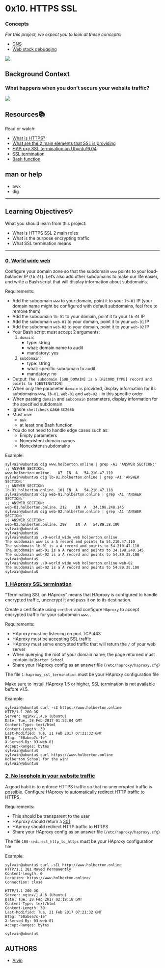 ﻿
# 0x10. HTTPS SSL

### Concepts

_For this project, we expect you to look at these concepts:_

-   [DNS](https://intranet.alxswe.com/concepts/12)
-   [Web stack debugging](https://intranet.alxswe.com/concepts/68)

![](https://s3.amazonaws.com/intranet-projects-files/holbertonschool-sysadmin_devops/276/FlhGPEK.png)

## Background Context

### What happens when you don’t secure your website traffic?

![](https://s3.amazonaws.com/intranet-projects-files/holbertonschool-sysadmin_devops/276/xCmOCgw.gif)

## [](https://github.com/vpnchengo/alx-system_engineering-devops/tree/master/0x10-https_ssl#resourcesbooks)Resources📚

Read or watch:

-   [What is HTTPS?](https://www.instantssl.com/http-vs-https)
-   [What are the 2 main elements that SSL is providing](https://www.sslshopper.com/why-ssl-the-purpose-of-using-ssl-certificates.html)
-   [HAProxy SSL termination on Ubuntu16.04](https://docs.ionos.com/cloud/)
-   [SSL termination](https://en.wikipedia.org/wiki/TLS_termination_proxy)
-   [Bash function](https://tldp.org/LDP/abs/html/complexfunct.html)

## [](https://github.com/vpnchengo/alx-system_engineering-devops/tree/master/0x10-https_ssl#man-or-help)man or help

-   awk
-   dig

----------

## [](https://github.com/vpnchengo/alx-system_engineering-devops/tree/master/0x10-https_ssl#learning-objectivesbulb)Learning Objectives💡

What you should learn from this project:

-   What is HTTPS SSL 2 main roles
-   What is the purpose encrypting traffic
-   What SSL termination means

----------


### [](https://github.com/vpnchengo/alx-system_engineering-devops/tree/master/0x10-https_ssl#0-world-wide-web)[0. World wide web](https://github.com/vpnchengo/alx-system_engineering-devops/blob/master/0x10-https_ssl/0-world_wide_web)

Configure your domain zone so that the subdomain  `www`  points to your load-balancer IP (`lb-01`). Let’s also add other subdomains to make our life easier, and write a Bash script that will display information about subdomains.

Requirements:

-   Add the subdomain  `www`  to your domain, point it to your  `lb-01`  IP (your domain name might be configured with default subdomains, feel free to remove them)
-   Add the subdomain  `lb-01`  to your domain, point it to your  `lb-01`  IP
-   Add the subdomain  `web-01`  to your domain, point it to your  `web-01`  IP
-   Add the subdomain  `web-02`  to your domain, point it to your  `web-02`  IP
-   Your Bash script must accept 2 arguments:
    1.  `domain`:
        -   type: string
        -   what: domain name to audit
        -   mandatory: yes
    2.  `subdomain`:
        -   type: string
        -   what: specific subdomain to audit
        -   mandatory: no
-   Output:  `The subdomain [SUB_DOMAIN] is a [RECORD_TYPE] record and points to [DESTINATION]`
-   When only the parameter  `domain`  is provided, display information for its subdomains  `www`,  `lb-01`,  `web-01`  and  `web-02`  - in this specific order
-   When passing  `domain`  and  `subdomain`  parameters, display information for the specified subdomain
-   Ignore  `shellcheck`  case  `SC2086`
-   Must use:
    -   `awk`
    -   at least one Bash function
-   You do not need to handle edge cases such as:
    -   Empty parameters
    -   Nonexistent domain names
    -   Nonexistent subdomains

Example:

```
sylvain@ubuntu$ dig www.holberton.online | grep -A1 'ANSWER SECTION:'
;; ANSWER SECTION:
www.holberton.online.   87  IN  A   54.210.47.110
sylvain@ubuntu$ dig lb-01.holberton.online | grep -A1 'ANSWER SECTION:'
;; ANSWER SECTION:
lb-01.holberton.online. 101 IN  A   54.210.47.110
sylvain@ubuntu$ dig web-01.holberton.online | grep -A1 'ANSWER SECTION:'
;; ANSWER SECTION:
web-01.holberton.online. 212    IN  A   34.198.248.145
sylvain@ubuntu$ dig web-02.holberton.online | grep -A1 'ANSWER SECTION:'
;; ANSWER SECTION:
web-02.holberton.online. 298    IN  A   54.89.38.100
sylvain@ubuntu$
sylvain@ubuntu$
sylvain@ubuntu$ ./0-world_wide_web holberton.online
The subdomain www is a A record and points to 54.210.47.110
The subdomain lb-01 is a A record and points to 54.210.47.110
The subdomain web-01 is a A record and points to 34.198.248.145
The subdomain web-02 is a A record and points to 54.89.38.100
sylvain@ubuntu$
sylvain@ubuntu$ ./0-world_wide_web holberton.online web-02
The subdomain web-02 is a A record and points to 54.89.38.100
sylvain@ubuntu$
```

### [](https://github.com/vpnchengo/alx-system_engineering-devops/tree/master/0x10-https_ssl#1-haproxy-ssl-termination)[1. HAproxy SSL termination](https://github.com/vpnchengo/alx-system_engineering-devops/blob/master/0x10-https_ssl/1-haproxy_ssl_termination)

“Terminating SSL on HAproxy” means that HAproxy is configured to handle encrypted traffic, unencrypt it and pass it on to its destination.

Create a certificate using  `certbot`  and configure  `HAproxy`  to accept encrypted traffic for your subdomain  `www.`.

Requirements:

-   HAproxy must be listening on port TCP 443
-   HAproxy must be accepting SSL traffic
-   HAproxy must serve encrypted traffic that will return the  `/`  of your web server
-   When querying the root of your domain name, the page returned must contain  `Holberton School`
-   Share your HAproxy config as an answer file (`/etc/haproxy/haproxy.cfg`)

The file  `1-haproxy_ssl_termination`  must be your HAproxy configuration file

Make sure to install HAproxy 1.5 or higher,  [SSL termination](https://en.wikipedia.org/wiki/TLS_termination_proxy)  is not available before v1.5.

Example:

```
sylvain@ubuntu$ curl -sI https://www.holberton.online
HTTP/1.1 200 OK
Server: nginx/1.4.6 (Ubuntu)
Date: Tue, 28 Feb 2017 01:52:04 GMT
Content-Type: text/html
Content-Length: 30
Last-Modified: Tue, 21 Feb 2017 07:21:32 GMT
ETag: "58abea7c-1e"
X-Served-By: 03-web-01
Accept-Ranges: bytes
sylvain@ubuntu$
sylvain@ubuntu$ curl https://www.holberton.online
Holberton School for the win!
sylvain@ubuntu$
```

### [](https://github.com/vpnchengo/alx-system_engineering-devops/tree/master/0x10-https_ssl#2-no-loophole-in-your-website-traffic)[2. No loophole in your website traffic](https://github.com/vpnchengo/alx-system_engineering-devops/blob/master/0x10-https_ssl/2-no-loophole-in-your-website-traffic)

A good habit is to enforce HTTPS traffic so that no unencrypted traffic is possible. Configure HAproxy to automatically redirect HTTP traffic to HTTPS.

Requirements:

-   This should be transparent to the user
-   HAproxy should return a  [301](https://en.wikipedia.org/wiki/HTTP_301)
-   HAproxy should redirect HTTP traffic to HTTPS
-   Share your HAproxy config as an answer file (`/etc/haproxy/haproxy.cfg`)

The file  `100-redirect_http_to_https`  must be your HAproxy configuration file

Example:

```
sylvain@ubuntu$ curl -sIL http://www.holberton.online
HTTP/1.1 301 Moved Permanently
Content-length: 0
Location: https://www.holberton.online/
Connection: close

HTTP/1.1 200 OK
Server: nginx/1.4.6 (Ubuntu)
Date: Tue, 28 Feb 2017 02:19:18 GMT
Content-Type: text/html
Content-Length: 30
Last-Modified: Tue, 21 Feb 2017 07:21:32 GMT
ETag: "58abea7c-1e"
X-Served-By: 03-web-01
Accept-Ranges: bytes

sylvain@ubuntu$
```

## [](https://github.com/vpnchengo/alx-system_engineering-devops#authors)AUTHORS

-   [Alvin](https://github.com/vpnchengo)


